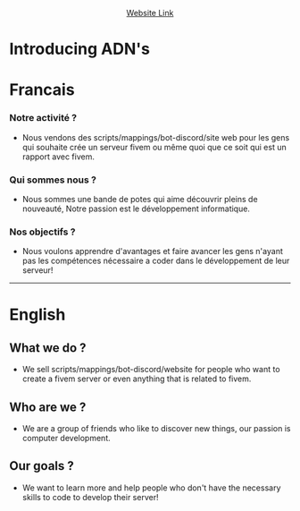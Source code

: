 <p align="center">
<a href="https://adns-tech.fr/adns/">Website Link</a>
</p>

# Introducing ADN's

# Francais
### Notre activité ?
- Nous vendons des scripts/mappings/bot-discord/site web pour les gens qui souhaite crée un serveur fivem ou même quoi que ce soit qui est un rapport avec fivem.
### Qui sommes nous ?
- Nous sommes une bande de potes qui aime découvrir pleins de nouveauté, Notre passion est le développement informatique.
### Nos objectifs ?
- Nous voulons apprendre d'avantages et faire avancer les gens n'ayant pas les compétences nécessaire a coder dans le développement de leur serveur!

____

# English
## What we do ?
- We sell scripts/mappings/bot-discord/website for people who want to create a fivem server or even anything that is related to fivem.

## Who are we ?
- We are a group of friends who like to discover new things, our passion is computer development.

## Our goals ?
- We want to learn more and help people who don't have the necessary skills to code to develop their server!
